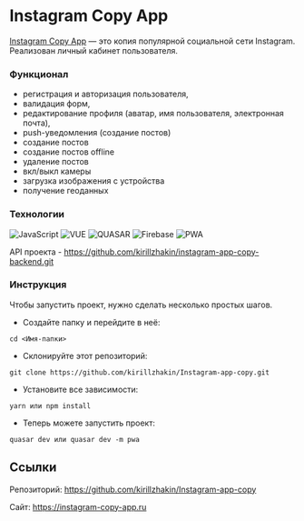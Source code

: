 # Instagram Copy App

[Instagram Copy App](https://instagram-copy-app.ru) — это копия популярной социальной сети Instagram. Реализован личный кабинет пользователя.

### Функционал

- регистрация и авторизация пользователя,
- валидация форм,
- редактирование профиля (аватар, имя пользователя, электронная почта),
- push-уведомления (создание постов)
- создание постов
- создание постов offline
- удаление постов
- вкл/выкл камеры
- загрузка изображения с устройства
- получение геоданных

### Технологии

![JavaScript](https://img.shields.io/badge/JavaScript-172F45?style=for-the-badge&logo=JavaScript)
![VUE](https://img.shields.io/badge/VUE3-172F45?style=for-the-badge&logo=vuedotjs)
![QUASAR](https://img.shields.io/badge/QUASAR-172F45?style=for-the-badge&logo=quasar)
![Firebase](https://img.shields.io/badge/Firestore-172F45?style=for-the-badge&logo=firebase)
![PWA](https://img.shields.io/badge/PWA-172F45?style=for-the-badge&logo=pwa)

API проекта - https://github.com/kirillzhakin/instagram-app-copy-backend.git

### Инструкция

Чтобы запустить проект, нужно сделать несколько простых шагов.

- Создайте папку и перейдите в неё:

```
cd <Имя-папки>
```

- Склонируйте этот репозиторий:

```
git clone https://github.com/kirillzhakin/Instagram-app-copy.git
```

- Установите все зависимости:

```
yarn или npm install
```

- Теперь можете запустить проект:

```
quasar dev или quasar dev -m pwa
```

## Ссылки

Репозиторий: https://github.com/kirillzhakin/Instagram-app-copy

Сайт: https://instagram-copy-app.ru
